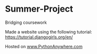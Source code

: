 # Summer-Project
Bridging coursework

Made a website using the following tutorial: https://tutorial.djangogirls.org/en/ 

Hosted on www.PythonAnywhere.com 
